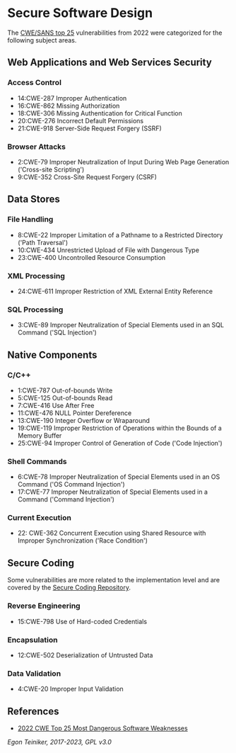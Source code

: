 # Secure Software Design

The [CWE/SANS top 25](https://cwe.mitre.org/top25/archive/2022/2022_cwe_top25.html) 
vulnerabilities from 2022 were categorized for the following subject areas.

## Web Applications and Web Services Security

### Access Control
* 14:CWE-287 Improper Authentication
* 16:CWE-862 Missing Authorization
* 18:CWE-306 Missing Authentication for Critical Function
* 20:CWE-276 Incorrect Default Permissions
* 21:CWE-918 Server-Side Request Forgery (SSRF)

### Browser Attacks 
* 2:CWE-79 Improper Neutralization of Input During Web Page Generation ('Cross-site Scripting')
* 9:CWE-352	Cross-Site Request Forgery (CSRF)

## Data Stores

### File Handling 
* 8:CWE-22 Improper Limitation of a Pathname to a Restricted Directory ('Path Traversal')
* 10:CWE-434 Unrestricted Upload of File with Dangerous Type
* 23:CWE-400 Uncontrolled Resource Consumption

### XML Processing 
* 24:CWE-611 Improper Restriction of XML External Entity Reference

### SQL Processing 
* 3:CWE-89 Improper Neutralization of Special Elements used in an SQL Command ('SQL Injection')

## Native Components

### C/C++
* 1:CWE-787	Out-of-bounds Write
* 5:CWE-125	Out-of-bounds Read
* 7:CWE-416	Use After Free
* 11:CWE-476 NULL Pointer Dereference
* 13:CWE-190 Integer Overflow or Wraparound
* 19:CWE-119 Improper Restriction of Operations within the Bounds of a Memory Buffer
* 25:CWE-94 Improper Control of Generation of Code ('Code Injection')

### Shell Commands
* 6:CWE-78 Improper Neutralization of Special Elements used in an OS Command ('OS Command Injection')
* 17:CWE-77 Improper Neutralization of Special Elements used in a Command ('Command Injection')

### Current Execution 
* 22: CWE-362 Concurrent Execution using Shared Resource with Improper Synchronization ('Race Condition')


## Secure Coding
Some vulnerabilities are more related to the implementation level and are covered by the 
[Secure Coding Repository](https://github.com/teiniker/teiniker-lectures-securecoding).

### Reverse Engineering
* 15:CWE-798 Use of Hard-coded Credentials

### Encapsulation
* 12:CWE-502 Deserialization of Untrusted Data

### Data Validation 
* 4:CWE-20 Improper Input Validation


## References 
* [2022 CWE Top 25 Most Dangerous Software Weaknesses](https://cwe.mitre.org/top25/archive/2022/2022_cwe_top25.html)

*Egon Teiniker, 2017-2023, GPL v3.0*

